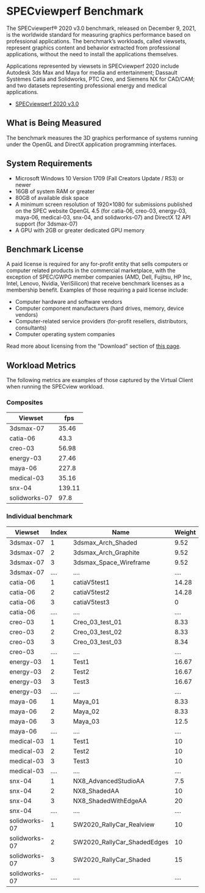 # SPECviewperf Benchmark
The SPECviewperf® 2020 v3.0 benchmark, released on December 9, 2021, is the worldwide standard for measuring graphics performance based on professional applications.
The benchmark’s workloads, called viewsets, represent graphics content and behavior extracted from professional applications, without the need to install the applications themselves. 

Applications represented by viewsets in SPECviewperf 2020 include Autodesk 3ds Max and Maya for media and entertainment; Dassault Systèmes Catia and Solidworks, PTC Creo, and Siemens NX for CAD/CAM; and two datasets representing professional energy and medical applications.

* [SPECviewperf 2020 v3.0](https://gwpg.spec.org/benchmarks/benchmark/specviewperf-2020-v3-0/)

## What is Being Measured 
The benchmark measures the 3D graphics performance of systems running under the OpenGL and DirectX application programming interfaces.

## System Requirements
* Microsoft Windows 10 Version 1709 (Fall Creators Update / RS3) or newer
* 16GB of system RAM or greater
* 80GB of available disk space
* A minimum screen resolution of 1920×1080 for submissions published on the SPEC website
OpenGL 4.5 (for catia-06, creo-03, energy-03, maya-06, medical-03, snx-04, and solidworks-07) and DirectX 12 API support (for 3dsmax-07)
* A GPU with 2GB or greater dedicated GPU memory

## Benchmark License
A paid license is required for any for-profit entity that sells computers or computer  related products in the commercial marketplace, with the exception of SPEC/GWPG member companies (AMD, Dell, Fujitsu, HP Inc, Intel, Lenovo, Nvidia, VeriSilicon) that receive benchmark licenses as a membership benefit. Examples of those requiring a paid license include:

* Computer hardware and software vendors
* Computer component manufacturers (hard drives, memory, device vendors)
* Computer-related service providers (for-profit resellers, distributors, consultants)
* Computer operating system companies

Read more about licensing from the "Download" section of [this page](https://gwpg.spec.org/benchmarks/benchmark/specviewperf-2020-v3-0/).

## Workload Metrics
The following metrics are examples of those captured by the Virtual Client when running the SPECview workload.

### Composites
| Viewset       | fps |
|----------------|-------|
| 3dsmax-07      | 35.46 |
| catia-06       | 43.3  |
| creo-03        | 56.98 |
| energy-03      | 27.46 |
| maya-06        | 227.8 |
| medical-03     | 35.16 |
| snx-04         | 139.11|
| solidworks-07  | 97.8  |

### Individual benchmark
| Viewset        | Index | Name                           | Weight | FPS    |
|----------------|-------|--------------------------------|--------|--------|
| 3dsmax-07      | 1     | 3dsmax_Arch_Shaded             | 9.52   | 50.87  |
| 3dsmax-07      | 2     | 3dsmax_Arch_Graphite           | 9.52   | 42.35  |
| 3dsmax-07      | 3     | 3dsmax_Space_Wireframe         | 9.52   | 147.76 |
| 3dsmax-07      | ....  | ....                           | ....   | ....   |
| catia-06       | 1     | catiaV5test1                   | 14.28  | 34.01  |
| catia-06       | 2     | catiaV5test2                   | 14.28  | 44.3   |
| catia-06       | 3     | catiaV5test3                   | 0      | 424.59 |
| catia-06       | ....  | ....                           | ....   | ....   |
| creo-03        | 1     | Creo_03_test_01                | 8.33   | 60.44  |
| creo-03        | 2     | Creo_03_test_02                | 8.33   | 25.21  |
| creo-03        | 3     | Creo_03_test_03                | 8.34   | 33.31  |
| creo-03        | ....  | ....                           | ....   | ....   |
| energy-03      | 1     | Test1                          | 16.67  | 38.02  |
| energy-03      | 2     | Test2                          | 16.67  | 20.46  |
| energy-03      | 3     | Test3                          | 16.67  | 18.04  |
| energy-03      | ....  | ....                           | ....   | ....   |
| maya-06        | 1     | Maya_01                        | 8.33   | 120.22 |
| maya-06        | 2     | Maya_02                        | 8.33   | 664.73 |
| maya-06        | 3     | Maya_03                        | 12.5   | 106.89 |
| maya-06        | ....  | ....                           | ....   | ....   |
| medical-03     | 1     | Test1                          | 10     | 258.34 |
| medical-03     | 2     | Test2                          | 10     | 310.64 |
| medical-03     | 3     | Test3                          | 10     | 63.19  |
| medical-03     | ....  | ....                           | ....   | ....   |
| snx-04         | 1     | NX8_AdvancedStudioAA           | 7.5    | 123.54 |
| snx-04         | 2     | NX8_ShadedAA                   | 10     | 164.72 |
| snx-04         | 3     | NX8_ShadedWithEdgeAA           | 20     | 85.33  |
| snx-04         | ....  | ....                           | ....   | ....   |
| solidworks-07  | 1     | SW2020_RallyCar_Realview       | 10     | 139.26 |
| solidworks-07  | 2     | SW2020_RallyCar_ShadedEdges    | 10     | 191.75 |
| solidworks-07  | 3     | SW2020_RallyCar_Shaded         | 15     | 256.76 |
| solidworks-07  | ....  | ....                           | ....   | ....   |



